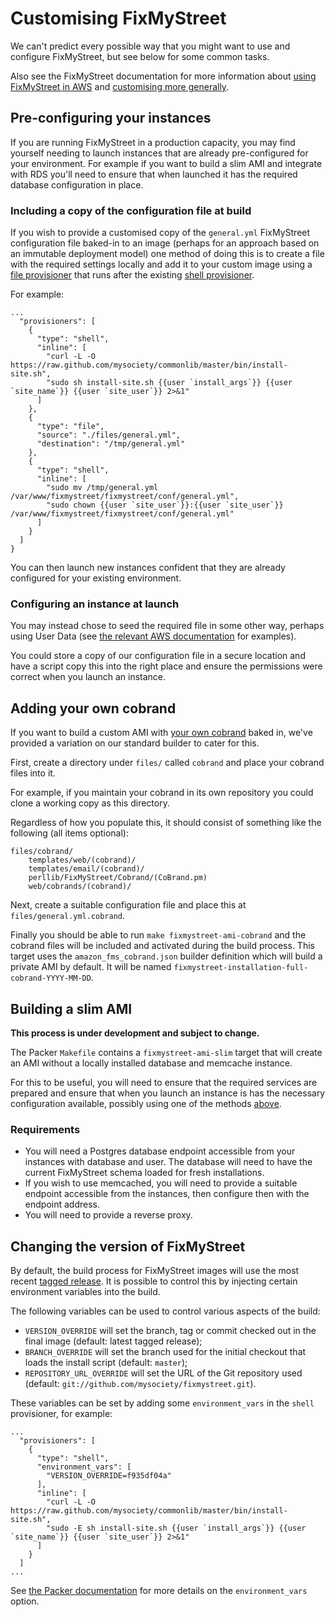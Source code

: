 # Customising FixMyStreet

We can't predict every possible way that you might want to use and configure
FixMyStreet, but see below for some common tasks.

Also see the FixMyStreet documentation for more information about
[using FixMyStreet in AWS](https://fixmystreet.org/install/ami/) and
[customising more generally](https://fixmystreet.org/customising/).

## Pre-configuring your instances

If you are running FixMyStreet in a production capacity, you may find yourself
needing to launch instances that are already pre-configured for your
environment. For example if you want to build a slim AMI and integrate with
RDS you'll need to ensure that when launched it has the required database
configuration in place.

### Including a copy of the configuration file at build

If you wish to provide a customised copy of the `general.yml`
FixMyStreet configuration file baked-in to an image (perhaps for an approach
based on an immutable deployment model) one method of doing this
is to create a file with the required settings locally and add it to your
custom image using a [file provisioner](https://www.packer.io/docs/provisioners/file.html)
that runs after the existing [shell provisioner](https://www.packer.io/docs/provisioners/shell.html).

For example:

```
...
  "provisioners": [
    {
      "type": "shell",
      "inline": [
        "curl -L -O https://raw.github.com/mysociety/commonlib/master/bin/install-site.sh",
        "sudo sh install-site.sh {{user `install_args`}} {{user `site_name`}} {{user `site_user`}} 2>&1"
      ]
    },
    {
      "type": "file",
      "source": "./files/general.yml",
      "destination": "/tmp/general.yml"
    },
    {
      "type": "shell",
      "inline": [
        "sudo mv /tmp/general.yml /var/www/fixmystreet/fixmystreet/conf/general.yml",
        "sudo chown {{user `site_user`}}:{{user `site_user`}} /var/www/fixmystreet/fixmystreet/conf/general.yml"
      ]
    }
  ]
}
```

You can then launch new instances confident that they are already configured for
your existing environment.

### Configuring an instance at launch

You may instead chose to seed the required file in some other way, perhaps using
User Data (see [the relevant AWS documentation](https://docs.aws.amazon.com/AWSEC2/latest/UserGuide/user-data.html) for examples).

You could store a copy of our configuration file in a secure location and have
a script copy this into the right place and ensure the permissions were correct
when you launch an instance.

## Adding your own cobrand

If you want to build a custom AMI with [your own cobrand](https://fixmystreet.org/customising/)
baked in, we've provided a variation on our standard builder to cater for this.

First, create a directory under `files/` called `cobrand` and place your cobrand
files into it.

For example, if you maintain your cobrand in its own repository you could clone
a working copy as this directory.

Regardless of how you populate this, it should consist of something like the
following (all items optional):

```
files/cobrand/
    templates/web/(cobrand)/
    templates/email/(cobrand)/
    perllib/FixMyStreet/Cobrand/(CoBrand.pm)
    web/cobrands/(cobrand)/
```

Next, create a suitable configuration file and place this at `files/general.yml.cobrand`.

Finally you should be able to run `make fixmystreet-ami-cobrand` and the cobrand
files will be included and activated during the build process. This target uses
the `amazon_fms_cobrand.json` builder definition which will build a private AMI
by default. It will be named `fixmystreet-installation-full-cobrand-YYYY-MM-DD`.

## Building a slim AMI

**This process is under development and subject to change.**

The Packer `Makefile` contains a `fixmystreet-ami-slim` target that will create an AMI
without a locally installed database and memcache instance.

For this to be useful, you will need to ensure that the required services are
prepared and ensure that when you launch an instance is has the
necessary configuration available, possibly using one of the methods [above](#pre-configuring-your-instances).

### Requirements

* You will need a Postgres database endpoint accessible from your instances with
database and user. The database will need to have the current FixMyStreet schema
loaded for fresh installations.
* If you wish to use memcached, you will need to provide a suitable endpoint accessible
from the instances, then configure then with the endpoint address.
* You will need to provide a reverse proxy.

## Changing the version of FixMyStreet

By default, the build process for FixMyStreet images will use the most recent
[tagged release](https://github.com/mysociety/fixmystreet/releases). It is
possible to control this by injecting certain environment variables into the build.

The following variables can be used to control various aspects of the build:

* `VERSION_OVERRIDE` will set the branch, tag or commit checked out in the final
image (default: latest tagged release);
* `BRANCH_OVERRIDE` will set the branch used for the initial checkout that loads the
install script (default: `master`);
* `REPOSITORY_URL_OVERRIDE` will set the URL of the Git repository used (default: `git://github.com/mysociety/fixmystreet.git`).

These variables can be set by adding some `environment_vars` in the `shell`
provisioner, for example:
```
...
  "provisioners": [
    {
      "type": "shell",
      "environment_vars": [
        "VERSION_OVERRIDE=f935df04a"
      ],
      "inline": [
        "curl -L -O https://raw.github.com/mysociety/commonlib/master/bin/install-site.sh",
        "sudo -E sh install-site.sh {{user `install_args`}} {{user `site_name`}} {{user `site_user`}} 2>&1"
      ]
    }
  ]
...
```
See [the Packer documentation](https://www.packer.io/docs/provisioners/shell.html#environment_vars)
for more details on the `environment_vars` option.
